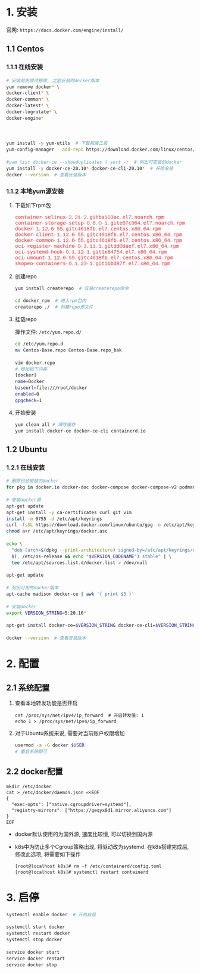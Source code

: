 # 1. 安装

官网: `https://docs.docker.com/engine/install/`

## 1.1 Centos

### 1.1.1 在线安装

```bash
# 安装前先尝试移除, 之前安装的docker版本
yum remove docker* \
docker-client* \
docker-common* \
docker-latest* \
docker-logrotate* \
docker-engine*

                  
                  
yum install -y yum-utils  # 下载拓展工具
yum-config-manager --add-repo https://download.docker.com/linux/centos/docker-ce.repo

#yum list docker-ce --showduplicates | sort -r  # 列出可安装的docker
yum install -y docker-ce-20.10* docker-ce-cli-20.10*  # 开始安装
docker --version  # 查看安装版本
```

### 1.1.2 本地yum源安装

1. 下载如下rpm包

   <img src=".image/01-%E5%AE%89%E8%A3%85/image-20200719214408189.png" alt="image-20200719214408189"  />

2. 创建repo

   ```bash
   yum install createrepo  # 安装createrepo命令
   
   cd docker_rpm  # 进入rpm包内 
   createrepo ./  # 创建repo源文件
   ```

3. 挂载repo

   操作文件: `/etc/yum.repo.d/`

   ```bash
   cd /etc/yum.repo.d
   mv Centos-Base.repo Centos-Base.repo_bak
   
   vim docker.repo
   # 增加如下内容
   [docker]
   name=Docker
   baseurl=file:///root/docker
   enabled=0
   gpgcheck=1
   ```

4. 开始安装

   ```bash
   yum clean all # 清除缓存
   yum install docker-ce docker-ce-cli containerd.io
   ```

## 1.2 Ubuntu

### 1.2.1 在线安装

```bash
# 删除已经安装的docker
for pkg in docker.io docker-doc docker-compose docker-compose-v2 podman-docker containerd runc; do sudo apt-get remove $pkg; done

# 安装docker源
apt-get update
apt-get install -y ca-certificates curl git vim
install -m 0755 -d /etc/apt/keyrings
curl -fsSL https://download.docker.com/linux/ubuntu/gpg -o /etc/apt/keyrings/docker.asc
chmod a+r /etc/apt/keyrings/docker.asc

echo \
  "deb [arch=$(dpkg --print-architecture) signed-by=/etc/apt/keyrings/docker.asc] https://download.docker.com/linux/ubuntu \
  $(. /etc/os-release && echo "$VERSION_CODENAME") stable" | \
  tee /etc/apt/sources.list.d/docker.list > /dev/null
  
apt-get update

# 列出可用的docker版本
apt-cache madison docker-ce | awk '{ print $3 }'

# 安装docker
export VERSION_STRING=5:20.10*

apt-get install docker-ce=$VERSION_STRING docker-ce-cli=$VERSION_STRING containerd.io docker-buildx-plugin docker-compose-plugin

docker --version  # 查看安装版本
```

# 2. 配置

## 2.1 系统配置

1. 查看本地转发功能是否开启

   ```shell
   cat /proc/sys/net/ipv4/ip_forward  # 开启转发值: 1
   echo 1 > /proc/sys/net/ipv4/ip_forward
   ```

2. 对于Ubuntu系统来说, 需要对当前账户权限增加

   ```bash
   usermod -a -G docker $USER
   # 重启系统即可
   ```

## 2.2 docker配置

```shell
mkdir /etc/docker
cat > /etc/docker/daemon.json <<EOF
{
  "exec-opts": ["native.cgroupdriver=systemd"],
  "registry-mirrors": ["https://geqyx8d1.mirror.aliyuncs.com"]
}
EOF
```

* docker默认使用的为国外源, 速度比较慢, 可以切换到国内源

* k8s中为防止多个Cgroup策略出现, 将驱动改为systemd. 在k8s搭建完成后, 修改此选项, 将需要如下操作

  ```shell
  [root@localhost k8s]# rm -f /etc/containerd/config.toml 
  [root@localhost k8s]# systemctl restart containerd
  ```

# 3. 启停

```bash
systemctl enable docker  # 开机自启

systemctl start docker
systemctl restart docker
systemctl stop docker

service docker start
service docker restart
service docker stop
```



